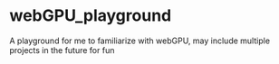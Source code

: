 # webGPU_playground
A playground for me to familiarize with webGPU, may include multiple projects in the future for fun
